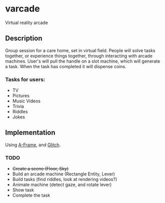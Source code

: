 # varcade
Virtual reality arcade

## Description
Group session for a care home, set in virtual field. People will solve tasks together, or experience things together, through interacting with arcade machines. User's will pull the handle on a slot machine, which will generate a task. When the task has completed it will dispense coins.

### Tasks for users:
 - TV
 - Pictures
 - Music Videos
 - Trivia
 - Riddles
 - Jokes

## Implementation
Using [A-Frame](https://aframe.io/), and [Glitch](https://glitch.com/~aframe).

### TODO
 - ~~Create a scene (Floor, Sky)~~
 - Build an arcade machine (Rectangle Entity, Lever)
 - Build tasks (find riddles, look at rendering videos?)
 - Animate machine (detect gaze, and rotate lever)
 - Show task
 - Complete the task
